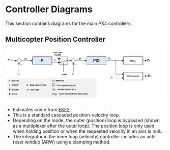 # Controller Diagrams

This section contains diagrams for the main PX4 controllers.

## Multicopter Position Controller

![MC Position Controller Diagram](../../assets/diagrams/px4_mc_position_controller_diagram.jpg) 

<!-- The drawing is on draw.io: https://drive.google.com/open?id=13Mzjks1KqBiZZQs15nDN0r0Y9gM_EjtX. Request access from dev team. -->

* Estimates come from [EKF2](../tutorials/tuning_the_ecl_ekf.md).
* This is a standard cascaded position-velocity loop.
* Depending on the mode, the outer (position) loop is bypassed (shown as a multiplexer after the outer loop). The position loop is only used when holding position or when the requested velocity in an axis is null.
* The integrator in the inner loop (velocity) controller includes an anti-reset windup (ARW) using a clamping method.
